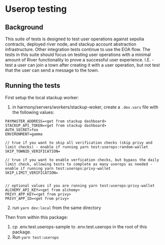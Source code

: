 # Userop testing

## Background

This suite of tests is designed to test user operations against sepolia contracts, deployed river node, and stackup account abstraction infrastructure. Other integration tests continue to use the EOA flow. The tests in this suite should focus on testing user operations with a minimal amount of River functionality to prove a successful user experience.
I.E. - test a user can join a town after creating it with a user operation, but not test that the user can send a message to the town.

## Running the tests

First setup the local stackup worker:

1. in harmony/servers/workers/stackup-woker, create a `.dev.vars` file with the following values:

```
PAYMASTER_ADDRESS=<get from stackup dashboard>
STACKUP_API_TOKEN=<get from stackup dashboard>
AUTH_SECRET=foo
ENVIRONMENT=gamma

// true if you want to skip all verification checks (skip privy and limit checks) - enable if running yarn test:userops:random-wallet
SKIP_TOWNID_VERIFICATION=

// true if you want to enable verfication checks, but bypass the daily limit check, allowing tests to complete as many userops as needed - enable if running yarn test:userops:privy-wallet
SKIP_LIMIT_VERIFICATION=


// optional values if you are running yarn test:userops:privy-wallet
ALCHEMY_API_KEY=<get from alchemy>
PRIVY_APP_KEY=<get from privy>
PRIVY_APP_ID=<get from privy>
```

2. run `yarn dev:local` from the same directory

Then from within this package:

1. cp .env.test.userops-sample to .env.test.userops in the root of this package.
2. Run `yarn test:userops`
